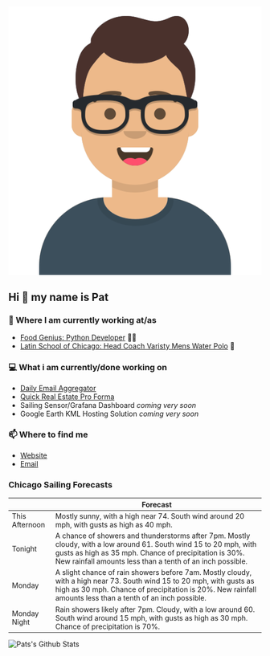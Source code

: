 [![Social banner for p-j-falconer](https://raw.githubusercontent.com/P-J-FALCONER/P-J-FALCONER/master/assets/avataaars.svg)](https://patfalconer.com/)
## Hi :wave: my name is Pat

### 💼 Where I am currently working at/as
- [Food Genius: Python Developer](https://getfoodgenius.com/) 🍔🐍
- [Latin School of Chicago: Head Coach Varisty Mens Water Polo](https://www.latinschool.org/) 🤽


### 💻 What i am currently/done working on
 - [Daily Email Aggregator](https://github.com/P-J-FALCONER/dott_daily_mail)
 - [Quick Real Estate Pro Forma](https://github.com/P-J-FALCONER/henry)
 - Sailing Sensor/Grafana Dashboard *coming very soon*
 - Google Earth KML Hosting Solution *coming very soon*

### 📫 Where to find me
 - [Website](https://patfalconer.com/)
 - [Email](mailto:patrick.j.falconer@gmail.com)


### Chicago Sailing Forecasts
|   | Forecast  |
|---|---|
| This Afternoon | Mostly sunny, with a high near 74. South wind around 20 mph, with gusts as high as 40 mph. |
| Tonight | A chance of showers and thunderstorms after 7pm. Mostly cloudy, with a low around 61. South wind 15 to 20 mph, with gusts as high as 35 mph. Chance of precipitation is 30%. New rainfall amounts less than a tenth of an inch possible. |
| Monday | A slight chance of rain showers before 7am. Mostly cloudy, with a high near 73. South wind 15 to 20 mph, with gusts as high as 30 mph. Chance of precipitation is 20%. New rainfall amounts less than a tenth of an inch possible. |
| Monday Night | Rain showers likely after 7pm. Cloudy, with a low around 60. South wind around 15 mph, with gusts as high as 30 mph. Chance of precipitation is 70%. |

![Pats's Github Stats](https://github-readme-stats.vercel.app/api?username=p-j-falconer&show_icons=true&theme=radical)
